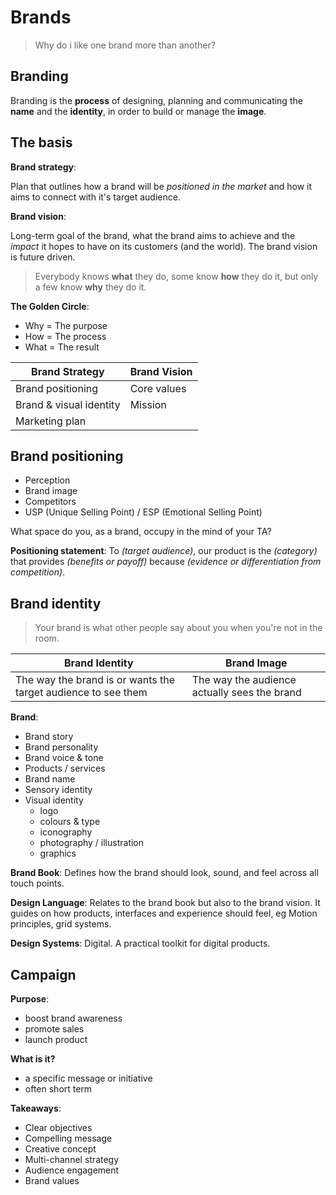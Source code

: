 # Brands

> Why do i like one brand more than another?

## Branding

Branding is the **process** of designing, planning and communicating the **name** and the **identity**, in order to build or manage the **image**.

## The basis

**Brand strategy**:

Plan that outlines how a brand will be _positioned in the market_ and how it aims to connect with it's target audience.

**Brand vision**:

Long-term goal of the brand, what the brand aims to achieve and the _impact_ it hopes to have on its customers (and the world). The brand vision is future driven.

> Everybody knows **what** they do, some know **how** they do it, but only a few know **why** they do it.

**The Golden Circle**:

- Why = The purpose
- How = The process
- What = The result

| Brand Strategy          | Brand Vision |
| ----------------------- | ------------ |
| Brand positioning       | Core values  |
| Brand & visual identity | Mission      |
| Marketing plan          |              |

## Brand positioning

- Perception
- Brand image
- Competitors
- USP (Unique Selling Point) / ESP (Emotional Selling Point)

What space do you, as a brand, occupy in the mind of your TA?

**Positioning statement**:
To _(target audience)_, our product is the _(category)_ that provides _(benefits or payoff)_ because _(evidence or differentiation from competition)_.

## Brand identity

> Your brand is what other people say about you when you're not in the room.

| Brand Identity                                                | Brand Image                                  |
| ------------------------------------------------------------- | -------------------------------------------- |
| The way the brand is or wants the target audience to see them | The way the audience actually sees the brand |

**Brand**:

- Brand story
- Brand personality
- Brand voice & tone
- Products / services
- Brand name
- Sensory identity
- Visual identity
  - logo
  - colours & type
  - iconography
  - photography / illustration
  - graphics

**Brand Book**: Defines how the brand should look, sound, and feel across all touch points.

**Design Language**: Relates to the brand book but also to the brand vision. It guides on how products, interfaces and experience should feel, eg Motion principles, grid systems.

**Design Systems**: Digital. A practical toolkit for digital products.

## Campaign

**Purpose**:

- boost brand awareness
- promote sales
- launch product

**What is it?**

- a specific message or initiative
- often short term

**Takeaways**:

- Clear objectives
- Compelling message
- Creative concept
- Multi-channel strategy
- Audience engagement
- Brand values
